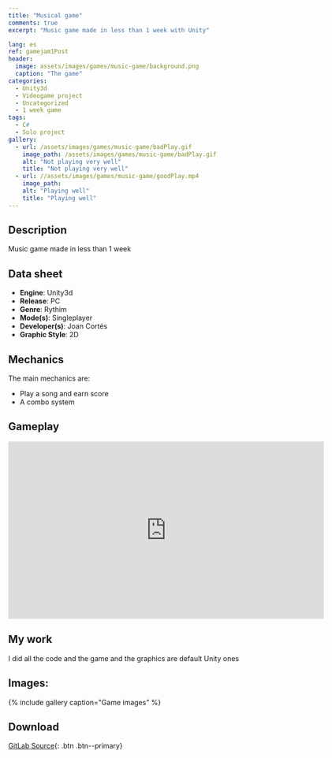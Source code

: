 ```yaml
---
title: "Musical game"
comments: true
excerpt: "Music game made in less than 1 week with Unity"

lang: es
ref: gamejam1Post
header:
  image: assets/images/games/music-game/background.png
  caption: "The game"
categories:
  - Unity3d
  - Videogame project
  - Uncategorized
  - 1 week game
tags:
  - C#
  - Solo project
gallery:
  - url: /assets/images/games/music-game/badPlay.gif
    image_path: /assets/images/games/music-game/badPlay.gif
    alt: "Not playing very well"
    title: "Not playing very well"
  - url: //assets/images/games/music-game/goodPlay.mp4
    image_path: 
    alt: "Playing well"
    title: "Playing well"
---
```

## Description
Music game made in less than 1 week

## Data sheet
* **Engine**: Unity3d
* **Release**: PC
* **Genre**: Rythim
* **Mode(s)**: Singleplayer
* **Developer(s)**: Joan Cortés 
* **Graphic Style**: 2D
## Mechanics
The main mechanics are:
* Play a song and earn score
* A combo system
## Gameplay 
<iframe width="640" height="360" src="https://drive.google.com/file/d/1pIRTbpWstjJ8MoKduW5ypt_UIMwg-sko/preview?usp=sharing" frameborder="0" allowfullscreen></iframe>

## My work
I did all the code and the game and the graphics are default Unity ones
## Images:
{% include gallery caption="Game images" %}

## Download
[GitLab Source](https://gitlab.com/EvilHack/GuitarHeroTest){: .btn .btn--primary} 
  
